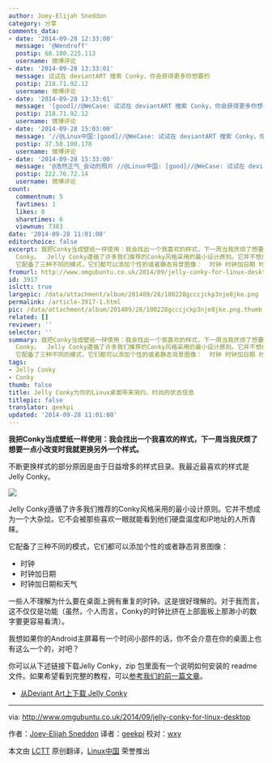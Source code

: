 ```yaml
---
author: Joey-Elijah Sneddon
category: 分享
comments_data:
- date: '2014-09-28 12:33:00'
  message: '@Wendroff'
  postip: 68.180.225.113
  username: 微博评论
- date: '2014-09-28 13:33:01'
  message: 试试在 deviantART 搜索 Conky，你会获得更多你想要的
  postip: 218.71.92.12
  username: 微博评论
- date: '2014-09-28 13:33:01'
  message: '[good]//@WeCase: 试试在 deviantART 搜索 Conky，你会获得更多你想要的'
  postip: 218.71.92.12
  username: 微博评论
- date: '2014-09-28 15:03:00'
  message: '//@Linux中国:[good]//@WeCase: 试试在 deviantART 搜索 Conky，你会获得更多你想要的'
  postip: 37.58.100.178
  username: 微博评论
- date: '2014-09-28 15:33:00'
  message: '@浩然正气_会动的照片 //@Linux中国: [good]//@WeCase: 试试在 deviantART 搜索 Conky，你会获得更多你想要的'
  postip: 222.76.72.14
  username: 微博评论
count:
  commentnum: 5
  favtimes: 1
  likes: 0
  sharetimes: 6
  viewnum: 7383
date: '2014-09-28 11:01:00'
editorchoice: false
excerpt: 我把Conky当成壁纸一样使用：我会找出一个我喜欢的样式，下一周当我厌烦了想要一点小改变时我就更换另外一个样式。 不断更换样式的部分原因是由于日益增多的样式目录。我最近最喜欢的样式是Jelly
  Conky。  Jelly Conky遵循了许多我们推荐的Conky风格采用的最小设计原则。它并不想成为一个大杂烩。它不会被那些喜欢一眼就能看到他们硬盘温度和IP地址的人所青睐。
  它配备了三种不同的模式，它们都可以添加个性的或者静态背景图像：  时钟 时钟加日期 时钟加日期和天气  一些人不理解为什么要在桌面上拥有重复的时钟。这是很好理解的。对于我
fromurl: http://www.omgubuntu.co.uk/2014/09/jelly-conky-for-linux-desktop
id: 3917
islctt: true
largepic: /data/attachment/album/201409/28/100228gcccjckp3nje8jke.png
permalink: /article-3917-1.html
pic: /data/attachment/album/201409/28/100228gcccjckp3nje8jke.png.thumb.jpg
related: []
reviewer: ''
selector: ''
summary: 我把Conky当成壁纸一样使用：我会找出一个我喜欢的样式，下一周当我厌烦了想要一点小改变时我就更换另外一个样式。 不断更换样式的部分原因是由于日益增多的样式目录。我最近最喜欢的样式是Jelly
  Conky。  Jelly Conky遵循了许多我们推荐的Conky风格采用的最小设计原则。它并不想成为一个大杂烩。它不会被那些喜欢一眼就能看到他们硬盘温度和IP地址的人所青睐。
  它配备了三种不同的模式，它们都可以添加个性的或者静态背景图像：  时钟 时钟加日期 时钟加日期和天气  一些人不理解为什么要在桌面上拥有重复的时钟。这是很好理解的。对于我
tags:
- Jelly Conky
- Conky
thumb: false
title: Jelly Conky为你的Linux桌面带来简约、时尚的状态信息
titlepic: false
translator: geekpi
updated: '2014-09-28 11:01:00'
---
```


**我把Conky当成壁纸一样使用：我会找出一个我喜欢的样式，下一周当我厌烦了想要一点小改变时我就更换另外一个样式。**


不断更换样式的部分原因是由于日益增多的样式目录。我最近最喜欢的样式是Jelly Conky。


![](/data/attachment/album/201409/28/100228gcccjckp3nje8jke.png)


Jelly Conky遵循了许多我们推荐的Conky风格采用的最小设计原则。它并不想成为一个大杂烩。它不会被那些喜欢一眼就能看到他们硬盘温度和IP地址的人所青睐。


它配备了三种不同的模式，它们都可以添加个性的或者静态背景图像：


* 时钟
* 时钟加日期
* 时钟加日期和天气


一些人不理解为什么要在桌面上拥有重复的时钟。这是很好理解的。对于我而言，这不仅仅是功能（虽然，个人而言，Conky的时钟比挤在上部面板上那渺小的数字要更容易看清）。


我想如果你的Android主屏幕有一个时间小部件的话，你不会介意在你的桌面上也有这么一个的，对吧？


你可以从下述链接下载Jelly Conky，zip 包里面有一个说明如何安装的 readme 文件。如果希望看到完整的教程，可以[参考我们的前一篇文章](http://www.omgubuntu.co.uk/2014/07/conky-circle-theme-nod-lg-quick-cover)。


* [从Deviant Art上下载 Jelly Conky](http://zagortenay333.deviantart.com/art/Jelly-Conky-442559003)




---


via: <http://www.omgubuntu.co.uk/2014/09/jelly-conky-for-linux-desktop>


作者：[Joey-Elijah Sneddon](https://plus.google.com/117485690627814051450/?rel=author) 译者：[geekpi](https://github.com/geekpi) 校对：[wxy](https://github.com/wxy)


本文由 [LCTT](https://github.com/LCTT/TranslateProject) 原创翻译，[Linux中国](http://linux.cn/) 荣誉推出